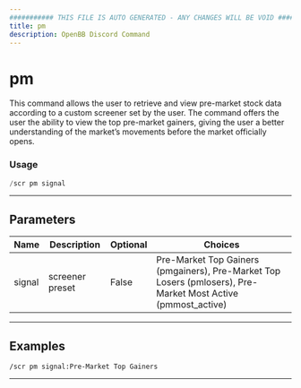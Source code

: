 ```yaml
---
########### THIS FILE IS AUTO GENERATED - ANY CHANGES WILL BE VOID ###########
title: pm
description: OpenBB Discord Command
---
```


# pm

This command allows the user to retrieve and view pre-market stock data according to a custom screener set by the user. The command offers the user the ability to view the top pre-market gainers, giving the user a better understanding of the market’s movements before the market officially opens.

### Usage

```python wordwrap
/scr pm signal
```

---

## Parameters

| Name | Description | Optional | Choices |
| ---- | ----------- | -------- | ------- |
| signal | screener preset | False | Pre-Market Top Gainers (pmgainers), Pre-Market Top Losers (pmlosers), Pre-Market Most Active (pmmost_active) |


---

## Examples

```
/scr pm signal:Pre-Market Top Gainers
```

---

